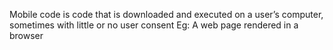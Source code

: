 Mobile code is code that is downloaded and executed on a user’s computer, sometimes with little or no user consent
Eg: A web page rendered in a browser
